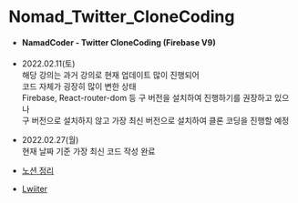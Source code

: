 # Nomad_Twitter_CloneCoding

- #### NamadCoder - Twitter CloneCoding (Firebase V9)

- 2022.02.11(토)  
해당 강의는 과거 강의로 현재 업데이트 많이 진행되어  
코드 자체가 굉장히 많이 변한 상태  
Firebase, React-router-dom 등 구 버전을 설치하여 진행하기를 권장하고 있으나  
구 버전으로 설치하지 않고 가장 최신 버전으로 설치하여 클론 코딩을 진행할 예정

- 2022.02.27(월)  
현재 날짜 기준 가장 최신 코드 작성 완료


- [노션 정리](https://www.notion.so/NomadCorder-Twitter-CloneCoding-6abf19dad3c349bc9f8b4dc557a6db88?pvs=4)

- [Lwiiter](https://ldhbenecia.github.io/Nomad_Twitter_CloneCoding/)